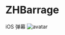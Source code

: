 # ZHBarrage
iOS 弹幕
![avatar](https://github.com/Zhangyunjiang123/ZHBarrage/blob/master/ezgif.com-video-to-gif.gif)
